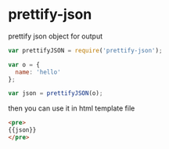# prettify-json
prettify json object for output


```js
var prettifyJSON = require('prettify-json');

var o = {
  name: 'hello'
};

var json = prettifyJSON(o);
```

then you can use it in html template file

```html
<pre>
{{json}}
</pre>
```
